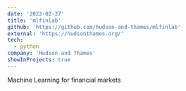 ```yaml
---
date: '2022-02-27'
title: 'mlfinlab'
github: 'https://github.com/hudson-and-thames/mlfinlab'
external: 'https://hudsonthames.org/'
tech:
  - python
company: 'Hudson and Thames'
showInProjects: true
---
```


Machine Learning for financial markets
